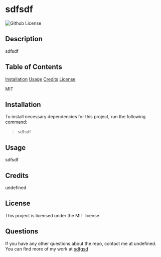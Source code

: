 # sdfsdf

![Github License](https://img.shields.io/badge/license-MIT-blue.svg)
 
## Description

sdfsdf


## Table of Contents

[Installation](#installation)
[Usage](#usage)
[Credits](#credits)
[License](#license)




MIT

## Installation

To install necessary dependencies for this project, run the following command:

> sdfsdf

## Usage

sdfsdf

## Credits

undefined

## License
    
This project is licensed under the MIT license.

## Questions

If you have any other questions about the repo, contact me at undefined. You can find more of my work at [sdfgsd](https://github.com/undefined)




